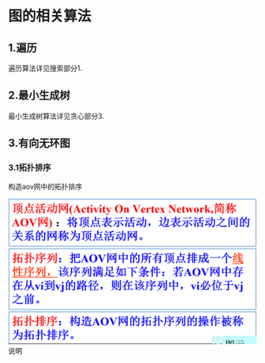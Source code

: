 # 图的相关算法
## 1.遍历
遍历算法详见搜索部分1.
## 2.最小生成树
最小生成树算法详见贪心部分3.
## 3.有向无环图
### 3.1拓扑排序
构造aov网中的拓扑排序

![输入图片说明](/imgs/2025-06-14/mi1BDF4K8sb28T13.png)说明
<!--stackedit_data:
eyJoaXN0b3J5IjpbLTE0NDUwMTgyNDVdfQ==
-->